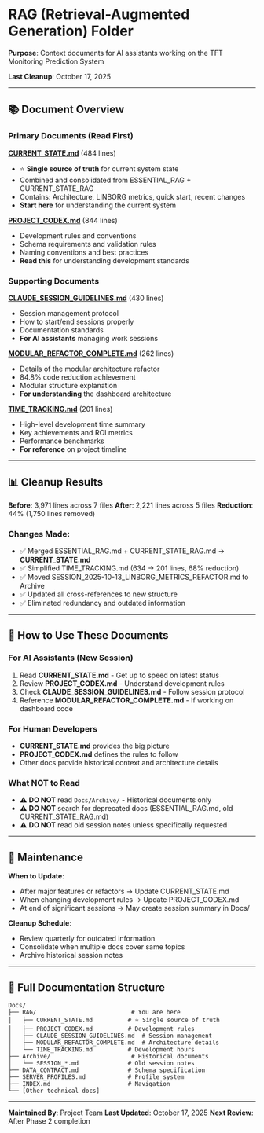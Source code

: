 # RAG (Retrieval-Augmented Generation) Folder

**Purpose**: Context documents for AI assistants working on the TFT Monitoring Prediction System

**Last Cleanup**: October 17, 2025

---

## 📚 Document Overview

### Primary Documents (Read First)

**[CURRENT_STATE.md](CURRENT_STATE.md)** (484 lines)
- ⭐ **Single source of truth** for current system state
- Combined and consolidated from ESSENTIAL_RAG + CURRENT_STATE_RAG
- Contains: Architecture, LINBORG metrics, quick start, recent changes
- **Start here** for understanding the current system

**[PROJECT_CODEX.md](PROJECT_CODEX.md)** (844 lines)
- Development rules and conventions
- Schema requirements and validation rules
- Naming conventions and best practices
- **Read this** for understanding development standards

### Supporting Documents

**[CLAUDE_SESSION_GUIDELINES.md](CLAUDE_SESSION_GUIDELINES.md)** (430 lines)
- Session management protocol
- How to start/end sessions properly
- Documentation standards
- **For AI assistants** managing work sessions

**[MODULAR_REFACTOR_COMPLETE.md](MODULAR_REFACTOR_COMPLETE.md)** (262 lines)
- Details of the modular architecture refactor
- 84.8% code reduction achievement
- Modular structure explanation
- **For understanding** the dashboard architecture

**[TIME_TRACKING.md](TIME_TRACKING.md)** (201 lines)
- High-level development time summary
- Key achievements and ROI metrics
- Performance benchmarks
- **For reference** on project timeline

---

## 📊 Cleanup Results

**Before**: 3,971 lines across 7 files
**After**: 2,221 lines across 5 files
**Reduction**: 44% (1,750 lines removed)

### Changes Made:
- ✅ Merged ESSENTIAL_RAG.md + CURRENT_STATE_RAG.md → **CURRENT_STATE.md**
- ✅ Simplified TIME_TRACKING.md (634 → 201 lines, 68% reduction)
- ✅ Moved SESSION_2025-10-13_LINBORG_METRICS_REFACTOR.md to Archive
- ✅ Updated all cross-references to new structure
- ✅ Eliminated redundancy and outdated information

---

## 🎯 How to Use These Documents

### For AI Assistants (New Session)
1. Read **CURRENT_STATE.md** - Get up to speed on latest status
2. Review **PROJECT_CODEX.md** - Understand development rules
3. Check **CLAUDE_SESSION_GUIDELINES.md** - Follow session protocol
4. Reference **MODULAR_REFACTOR_COMPLETE.md** - If working on dashboard code

### For Human Developers
- **CURRENT_STATE.md** provides the big picture
- **PROJECT_CODEX.md** defines the rules to follow
- Other docs provide historical context and architecture details

### What NOT to Read
- ⚠️ **DO NOT** read `Docs/Archive/` - Historical documents only
- ⚠️ **DO NOT** search for deprecated docs (ESSENTIAL_RAG.md, old CURRENT_STATE_RAG.md)
- ⚠️ **DO NOT** read old session notes unless specifically requested

---

## 🔄 Maintenance

**When to Update**:
- After major features or refactors → Update CURRENT_STATE.md
- When changing development rules → Update PROJECT_CODEX.md
- At end of significant sessions → May create session summary in Docs/

**Cleanup Schedule**:
- Review quarterly for outdated information
- Consolidate when multiple docs cover same topics
- Archive historical session notes

---

## 📁 Full Documentation Structure

```
Docs/
├── RAG/                           # You are here
│   ├── CURRENT_STATE.md          # ⭐ Single source of truth
│   ├── PROJECT_CODEX.md          # Development rules
│   ├── CLAUDE_SESSION_GUIDELINES.md  # Session management
│   ├── MODULAR_REFACTOR_COMPLETE.md  # Architecture details
│   └── TIME_TRACKING.md          # Development hours
├── Archive/                       # Historical documents
│   └── SESSION_*.md              # Old session notes
├── DATA_CONTRACT.md              # Schema specification
├── SERVER_PROFILES.md            # Profile system
├── INDEX.md                      # Navigation
└── [Other technical docs]
```

---

**Maintained By**: Project Team
**Last Updated**: October 17, 2025
**Next Review**: After Phase 2 completion
